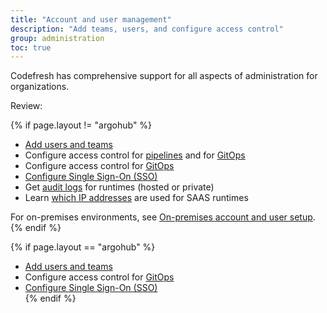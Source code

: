 ```yaml
---
title: "Account and user management"
description: "Add teams, users, and configure access control"
group: administration
toc: true
---
```


Codefresh has comprehensive support for all aspects of administration for organizations<!---in both on-premises and SaaS environments-->.  

Review:

{% if page.layout != "argohub" %}
* [Add users and teams]({{site.baseurl}}/docs/administration/account-user-management/add-users/) 
* Configure access control for [pipelines]({{site.baseurl}}/docs/administration/account-user-management/access-control/) and for [GitOps]({{site.baseurl}}/docs/administration/account-user-management/gitops-abac/)
* Configure access control for [GitOps]({{site.baseurl}}/docs/administration/account-user-management/gitops-abac/)
* [Configure Single Sign-On (SSO)]({{site.baseurl}}/docs/administration/single-sign-on/)
* Get [audit logs]({{site.baseurl}}/docs/administration/account-user-management/audit/) for runtimes (hosted or private)
* Learn [which IP addresses]({{site.baseurl}}/docs/administration/platform-ip-addresses/) are used for SAAS runtimes

For on-premises environments, see [On-premises account and user setup]({{site.baseurl}}/docs/installation/on-premises/on-prem-configuration/).
{% endif %}

{% if page.layout == "argohub" %}
* [Add users and teams]({{site.baseurl}}/docs/administration/account-user-management/add-users/) 
* Configure access control for [GitOps]({{site.baseurl}}/docs/administration/account-user-management/gitops-abac/)
* [Configure Single Sign-On (SSO)]({{site.baseurl}}/docs/administration/single-sign-on/)  
{% endif %}